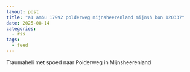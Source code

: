 ```yaml
---
layout: post
title: "a1 ambu 17992 polderweg mijnsheerenland mijnsh bon 120337"
date: 2025-08-14
categories: 
  - rss
tags: 
  - feed
---
```


Traumaheli met spoed naar Polderweg in Mijnsheerenland
